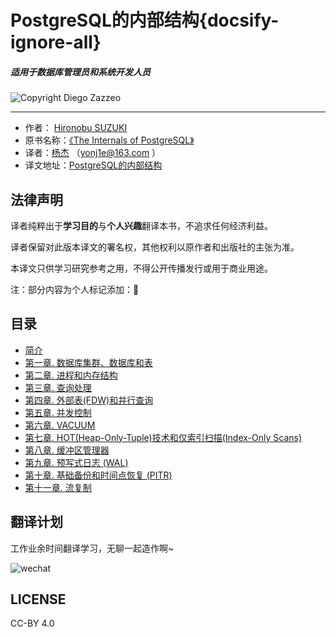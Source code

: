 # PostgreSQL的内部结构{docsify-ignore-all} 

##### 适用于数据库管理员和系统开发人员

![Copyright Diego Zazzeo](https://github.com/yonj1e/The-Internals-of-PostgreSQL/blob/master/imgs/ch0/puestas-fauna-mecanica-c.png?raw=true)

------

- 作者： [Hironobu SUZUKI](http://www.interdb.jp/)
- 原书名称：[《The Internals of PostgreSQL》](http://www.interdb.jp/pg/index.html)
- 译者：[杨杰](https://yonj1e.github.io/young/) （[yonj1e@163.com](mailto:yonj1e@163.com) ）
- 译文地址：[PostgreSQL的内部结构](https://yonj1e.github.io/The-Internals-of-PostgreSQL/#/)

## 法律声明

译者纯粹出于**学习目的**与**个人兴趣**翻译本书，不追求任何经济利益。

译者保留对此版本译文的署名权，其他权利以原作者和出版社的主张为准。

本译文只供学习研究参考之用，不得公开传播发行或用于商业用途。

注：部分内容为个人标记添加：:pencil: 

## 目录

- [简介](ch0.md)
- [第一章. 数据库集群、数据库和表](ch1.md) 
- [第二章. 进程和内存结构](ch2.md) 
- [第三章. 查询处理](ch3.md) 
- [第四章. 外部表(FDW)和并行查询](ch4.md) 
- [第五章. 并发控制](ch5.md) 
- [第六章. VACUUM](ch6.md)
- [第七章. HOT(Heap-Only-Tuple)技术和仅索引扫描(Index-Only Scans)](ch7.md) 
- [第八章. 缓冲区管理器](ch8.md) 
- [第九章. 预写式日志 (WAL)](ch9.md) 
- [第十章. 基础备份和时间点恢复 (PITR)](ch10.md) 
- [第十一章. 流复制](ch11.md) 

## 翻译计划

工作业余时间翻译学习，无聊一起造作啊~

![wechat](https://github.com/yonj1e/The-Internals-of-PostgreSQL/blob/master/imgs/ch0/me.jpg?raw=true)

## LICENSE

CC-BY 4.0